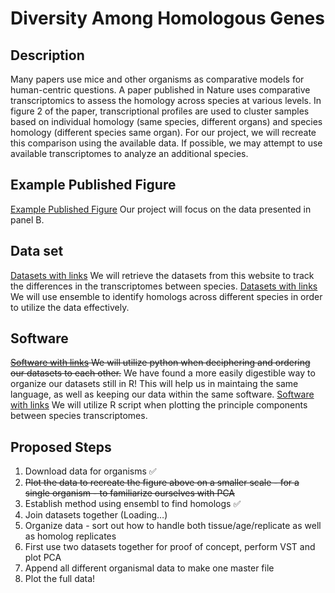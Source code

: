 # Diversity Among Homologous Genes #  

## Description ## 

Many papers use mice and other organisms as comparative models for human-centric questions. A paper published in Nature uses comparative transcriptomics to assess the homology across species at various levels. In figure 2 of the paper, transcriptional profiles are used to cluster samples based on individual homology (same species, different organs) and species homology (different species same organ). For our project, we will recreate this comparison using the available data. If possible, we may attempt to use available transcriptomes to analyze an additional species.

## Example Published Figure ## 
[Example Published Figure](https://www.nature.com/articles/s41586-019-1338-5/figures/1) Our project will focus on the data presented in panel B. 

## Data set ## 
[Datasets with links](https://apps.kaessmannlab.org/evodevoapp/) We will retrieve the datasets from this website to track the differences in the transcriptomes between species. 
[Datasets with links](https://useast.ensembl.org/index.html) We will use ensemble to identify homologs across different species in order to utilize the data effectively. 

## Software ## 
~~[Software with links](https://www.python.org) We will utilize python when deciphering and ordering our datasets to each other.~~
We have found a more easily digestible way to organize our datasets still in R! This will help us in maintaing the same language, as well as keeping our data within the same software. 
[Software with links](https://www.r-project.org) We will utilize R script when plotting the principle components between species transcriptomes.

## Proposed Steps ## 

1) Download data for organisms ✅
2) ~~Plot the data to recreate the figure above on a smaller scale - for a single organism - to familiarize ourselves with PCA~~ 
2) Establish method using ensembl to find homologs  ✅
3) Join datasets together (Loading…)
4) Organize data - sort out how to handle both tissue/age/replicate as well as homolog replicates
5) First use two datasets together for proof of concept, perform VST and plot PCA
6) Append all different organismal data to make one master file
7) Plot the full data!
